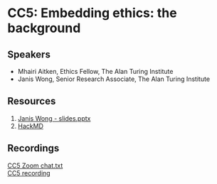 # CC5: Embedding ethics: the background

## Speakers
- Mhairi Aitken, Ethics Fellow, The Alan Turing Institute
- Janis Wong, Senior Research Associate, The Alan Turing Institute

## Resources
1. [Janis Wong - slides.pptx](https://github.com/alan-turing-institute/ds-ai-educators-programme/files/11685770/Janis.Wong.-.slides.pptx) </br>
2. [HackMD](https://hackmd.io/0PJTIjlKQsGHM3LzRKbIGg) </br>

## Recordings
[CC5 Zoom chat.txt](https://github.com/alan-turing-institute/ds-ai-educators-programme/files/11679266/CC5.Zoom.chat.txt) </br>
[CC5 recording](https://youtu.be/3I07Zli2b2o)

